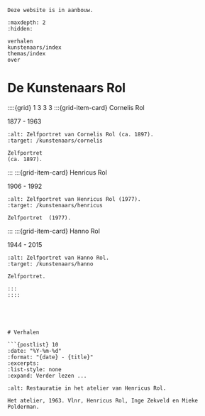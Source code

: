 ```{warning}
Deze website is in aanbouw.
```

```{toctree}
:maxdepth: 2
:hidden:

verhalen
kunstenaars/index
themas/index
over
```

# De Kunstenaars Rol

::::{grid} 1 3 3 3
:::{grid-item-card}  Cornelis Rol

1877 - 1963

```{figure}  /images/Cornelis_zelfportret.png
:alt: Zelfportret van Cornelis Rol (ca. 1897).
:target: /kunstenaars/cornelis

Zelfportret  
(ca. 1897).
```

:::
:::{grid-item-card}  Henricus Rol

1906 - 1992

```{figure}  /images/Henricus_zelfportret_1977.jpg
:alt: Zelfportret van Henricus Rol (1977).
:target: /kunstenaars/henricus

Zelfportret  (1977).
```

:::
:::{grid-item-card}  Hanno Rol

1944 - 2015

```{figure}  /images/KRJ504_Hanno_zelfportret_pastel.jpg
:alt: Zelfportret van Hanno Rol.
:target: /kunstenaars/hanno

Zelfportret.

:::
::::





# Verhalen

```{postlist} 10
:date: "%Y-%m-%d"
:format: "{date} - {title}"
:excerpts:
:list-style: none
:expand: Verder lezen ...
```

```{figure} images/00036.bmp
:alt: Restauratie in het atelier van Henricus Rol.

Het atelier, 1963. Vlnr, Henricus Rol, Inge Zekveld en Mieke Polderman.
```

